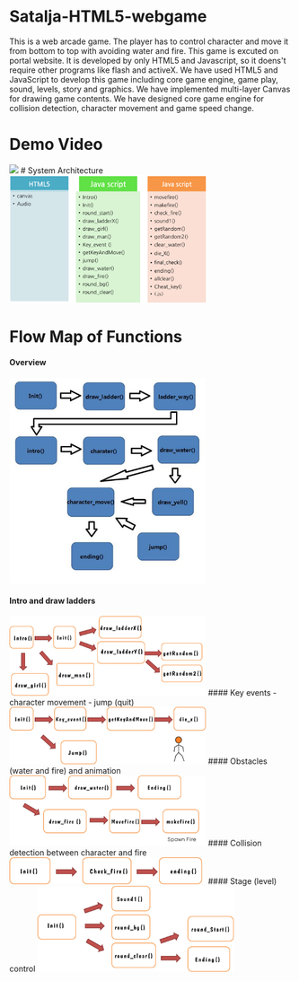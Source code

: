 # Satalja-HTML5-webgame
This is a web arcade game. The player has to control character and move it from bottom to top with avoiding water and fire. This game is excuted on portal website. It is developed by only HTML5 and Javascript, so it doens't require other programs like flash and activeX. We have used HTML5 and JavaScript to develop this game including core game engine, game play, sound, levels, story and graphics. We have implemented multi-layer Canvas for drawing game contents. We have designed core game engine for collision detection, character movement and game speed change. 

# Demo Video
<img src="https://github.com/chc2212/Satalja-HTML5-webgame/blob/master/pic.gif" width="350">
#  System Architecture
<img src="https://github.com/chc2212/Satalja-HTML5-webgame/blob/master/pic2.png" width="350">

#  Flow Map of Functions
####  Overview
<img src="https://github.com/chc2212/Satalja-HTML5-webgame/blob/master/pic1.jpg" width="350">

####  Intro and draw ladders
<img src="https://github.com/chc2212/Satalja-HTML5-webgame/blob/master/pic3.png" width="350">
####  Key events - character movement - jump (quit)
<img src="https://github.com/chc2212/Satalja-HTML5-webgame/blob/master/pic4.png" width="350">
####  Obstacles (water and fire) and animation
<img src="https://github.com/chc2212/Satalja-HTML5-webgame/blob/master/pic5.png" width="350">
####  Collision detection between character and fire
<img src="https://github.com/chc2212/Satalja-HTML5-webgame/blob/master/pic6.png" width="350">
####  Stage (level) control
<img src="https://github.com/chc2212/Satalja-HTML5-webgame/blob/master/pic7.png" width="350">
